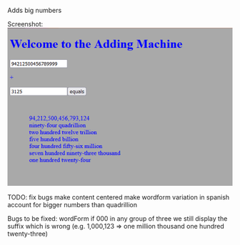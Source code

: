 Adds big numbers

Screenshot:
![Demo](demo.png)

TODO:
fix bugs
make content centered
make wordform variation in spanish
account for bigger numbers than quadrillion

Bugs to be fixed:
wordForm
if 000 in any group of three we still display the suffix which is wrong (e.g. 1,000,123 => one million thousand one hundred twenty-three)
